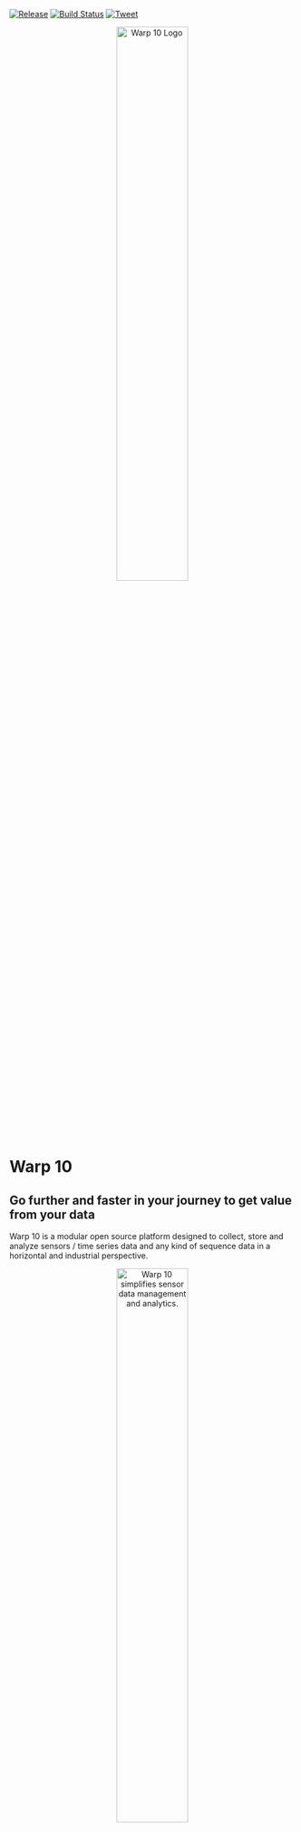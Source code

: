 [![Release](https://img.shields.io/github/v/release/senx/warp10-platform)](https://github.com/senx/warp10-platform/releases/latest)
[![Build Status](https://www.travis-ci.com/senx/warp10-platform.svg?branch=master)](https://www.travis-ci.com/senx/warp10-platform)
[![Tweet](https://img.shields.io/twitter/url/http/shields.io.svg?style=social)](https://twitter.com/intent/tweet?text=Get%20The%20Most%20Advanced%20Time%20Series%20Platform&url=https://warp10.io/download&via=warp10io&hashtags=tsdb,database,timeseries,opensource)

<p align="center"><a href="https://warp10.io" title="Warp 10 Platform"><img src="https://warp10.io/assets/img/warp10_bySenx_dark.png" alt="Warp 10 Logo" width="50%"></a></p>

# Warp 10
## Go further and faster in your journey to get value from your data

Warp 10 is a modular open source platform designed to collect, store and analyze sensors / time series data and any kind of sequence data in a horizontal and industrial perspective.

<p align="center"><a href="https://youtu.be/-5dAB7-dHaQ"><img src="https://warp10.io/assets/img/thumbnail_warp10_video.jpg" alt="Warp 10 simplifies sensor data management and analytics." width="50%"></a></p>

## Warp 10 simplifies data management and analytics
Shaped for the Internet of Things (IoT) with a flexible data model, Warp 10 provides a unique and powerful framework to simplify your processes from data collection to analysis and visualization, with the support of geolocated data in its core model (called Geo Time Series).

Geo Time Series extend the notion of Time Series by merging the sequence of sensor readings with the sequence of sensor locations. If your data have no location information, Warp 10 will handle them as regular Time Series.

Warp 10 offers both a Time Series Database and a powerful analysis environment that can be used together or independently.

## Features

The Warp 10 Platform provides a rich set of features to simplify your work on sensor data:
* **A powerful Analytics Engine** with [WarpLib](https://www.warp10.io/doc/reference), a library dedicated to time series data analysis with more than 1000 functions and extension capabilities to perform data analysis, from the simplest to the most advanced. Use the Analytics Engine integrated in the Warp 10 platform or as an external library in your tools.
* **Warp 10 Storage Engine**, our collection and storage layer, a Geo Time Series Database
* **The Edge version**, to implement Warp 10 on any machine technical system or device by adjunction of additional board or box thanks to a wide range of connectors.
* [**WarpScript**](https://www.warp10.io/content/03_Documentation/04_WarpScript), a language specifically designed for analytics of time series data. It is one of the pillars of the analytics layer of the Warp 10 Platform
* [**FLoWS**](https://www.warp10.io/content/03_Documentation/04_FLoWS), an alternative to WarpScript for users discovering the Warp 10 Platform. It is meant to be easy to learn, look familiar to users of other programming languages, and enable time series analysis by leveraging the whole of WarpLib.
* **Plasma and Mobius**, streaming engines allowing to cascade the Warp 10 Platform with Complex Event Processing solutions and to build dynamic dashboards
* **Runner**, a system for scheduling WarpScript program executions on the server side
* [**Sensision**](https://github.com/senx/sensision), a framework for exposing metrics and pushing them into Warp 10
* **Standalone version** running on a Raspberry Pi as well as on a beefy server, with no external dependencies
* Replication and sharding of standalone instances using the **Datalog mechanism**
* **Distributed version**, based on Hadoop HBase for the most demanding environments
* Integration with [Pig](https://github.com/senx/warp10-pig), [Spark](https://github.com/senx/warp10-spark2), [Flink](https://github.com/senx/warp10-flink), [NiFi](https://github.com/senx/nifi-warp10-processor), [Kafka Streams](https://github.com/senx/warp10-plugin-kstreams) and [Storm](https://github.com/senx/warp10-storm) for batch and streaming analysis.
* An easy integration into a **large ecosystem** of existing tools, such as Jupyter, Python, HTTP, Json, NodeRed, R, Zeppelin, Tableau, Pytorch, MQTT, LevelDB, Avro and more.

A collection of tools that complete the Platform and ease your work on time series data:
* [WarpStudio](https://studio.senx.io/), a web editor, to edit and execute your WarpScript and FLoWS code.
* [WarpFleet](https://warpfleet.senx.io/), the artifact repository, to share your plugins, extensions and macros.
* [Sandbox](https://sandbox.senx.io), a hosted environment for test driving Warp 10 without deploying it.
* [WarpView](https://senx.github.io/warpview/), a collection of charting web components
* [Discovery](https://warp10.io/content/05_Ecosystem/02_Visualization/02_Discovery/00_Overview), a dynamic dashboarding solution with a unique dashboard as code approach.

## Getting started

We strongly recommend you to start with the [getting started](https://www.warp10.io/content/02_Getting_started).
You will learn the basics and the concepts behind Warp 10 step by step.

Learn more by browsing the [documentation](https://www.warp10.io/doc/reference).

To test Warp 10 without installing it, try the [free sandbox](https://sandbox.senx.io/) where you can get your hands on in no time.



## Help & Community

The team has put lots of efforts into the [documentation](https://www.warp10.io/doc/reference) of the Warp 10 Platform, there are still some areas which may need improving, so we count on you to raise the overall quality.

We understand that discovering all the features of the Warp 10 Platform at once can be intimidating, that’s why you have several options to find answers to your questions:
* Explore the [blog](https://blog.senx.io/) and especially the Tutorials and Thinking in WarpScript categories
* Explore the [tutorials](https://www.warp10.io/content/04_Tutorials) on [warp10.io](https://www.warp10.io/)
* Follow us on [Twitter](https://twitter.com/warp10io)
* Join the [Lounge](https://lounge.warp10.io/), the Warp 10 community on Slack
* Subscribe to the [Google Group](https://groups.google.com/forum/#!forum/warp10-users)
* Ask your question on StackOverflow using [warp10](https://stackoverflow.com/search?q=warp10) and [warpscript](https://stackoverflow.com/search?q=warpscript) tags
* Get informed of the last news of the Platform thanks to the [newsletter](https://senx.us19.list-manage.com/subscribe/post?u=322486758928f239c3698c600&id=bc195bb85c)

Our goal is to build a large community of users to move our platform into territories we haven't explored yet and to make Warp 10 and WarpScript the standards for sensor data and the IoT.

## Contributing to the Warp 10 Platform

Open source software is built by people like you, who spend their free time creating things the rest of the community can use.

You want to contribute to Warp 10? We encourage you to read the [contributing page](https://www.warp10.io/content/06_Community/02_Contributing) before.


## Commercial Support

Should you need commercial support for your projects, [SenX](https://senx.io/) offers support plans which will give you access to the core team developing the platform.

Don't hesitate to contact us at [sales@senx.io](mailto:sales@senx.io) for all your inquiries.

#### Trademarks

Warp 10, WarpScript, WarpFleet, Geo Time Series and SenX are trademarks of SenX S.A.S.
